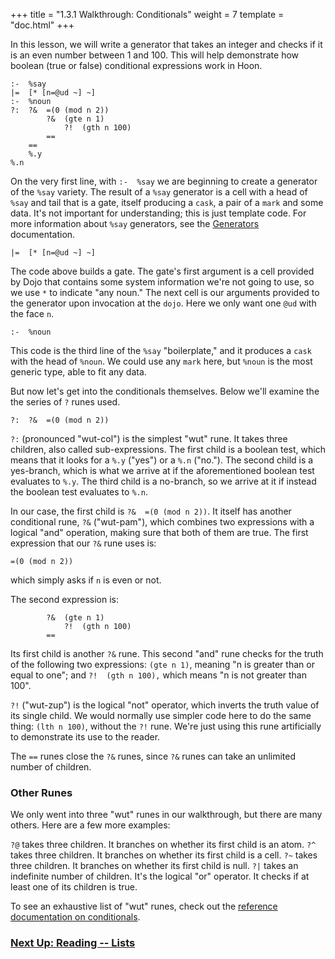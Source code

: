 +++
title = "1.3.1 Walkthrough: Conditionals"
weight = 7
template = "doc.html"
+++

In this lesson, we will write a generator that takes an integer and checks if it is an even number between 1 and 100. This will help demonstrate how boolean (true or false) conditional expressions work in Hoon.

```
:-  %say
|=  [* [n=@ud ~] ~]
:-  %noun
?:  ?&  =(0 (mod n 2))
        ?&  (gte n 1)
            ?!  (gth n 100)
        ==
    ==
    %.y
%.n
```

On the very first line, with `:-  %say` we are beginning to create a generator of the `%say` variety. The result of a `%say` generator is a cell with a head of `%say` and tail that is a gate, itself producing a `cask`, a pair of a `mark` and some data. It's not important for understanding; this is just template code. For more information about `%say` generators, see the [Generators](../generators) documentation.

```
|=  [* [n=@ud ~] ~]
```

The code above builds a gate. The gate's first argument is a cell provided by Dojo that contains some system information we're not going to use, so we use `*` to indicate "any noun." The next cell is our arguments provided to the generator upon invocation at the `dojo`. Here we only want one `@ud` with the face `n`.

```
:-  %noun
```

This code is the third line of the `%say` "boilerplate," and it produces a `cask` with the head of `%noun`. We could use any `mark` here, but `%noun` is the most generic type, able to fit any data.

But now let's get into the conditionals themselves. Below we'll examine the the series of `?` runes used.

```
?:  ?&  =(0 (mod n 2))
```

`?:` (pronounced "wut-col") is the simplest "wut" rune. It takes three children, also called sub-expressions. The first child is a boolean test, which means that it looks for a `%.y` ("yes") or a `%.n` ("no."). The second child is a yes-branch, which is what we arrive at if the aforementioned boolean test evaluates to `%.y`. The third child is a no-branch, so we arrive at it if instead the boolean test evaluates to `%.n`.

In our case, the first child is `?&  =(0 (mod n 2))`. It itself has another conditional rune, `?&` ("wut-pam"), which combines two expressions with a logical "and" operation, making sure that both of them are true. The first expression that our `?&` rune uses is:

```
=(0 (mod n 2))
```

which simply asks if `n` is even or not.

The second expression is:

```
        ?&  (gte n 1)
            ?!  (gth n 100)
        ==
```

Its first child is another `?&` rune. This second "and" rune checks for the truth of the following two expressions: `(gte n 1)`, meaning "n is greater than or equal to one"; and `?!  (gth n 100),` which means "n is not greater than 100".

`?!` ("wut-zup") is the logical "not" operator, which inverts the truth value of its single child. We would normally use simpler code here to do the same thing: `(lth n 100)`, without the `?!` rune. We're just using this rune artificially to demonstrate its use to the reader.

The `==` runes close the `?&` runes, since `?&` runes can take an unlimited number of children.

### Other Runes

We only went into three "wut" runes in our walkthrough, but there are many others. Here are a few more examples:

`?@` takes three children. It branches on whether its first child is an atom.
`?^` takes three children. It branches on whether its first child is a cell.
`?~` takes three children. It branches on whether its first child is null.
`?|` takes an indefinite number of children. It's the logical "or" operator. It checks if at least one of its children is true.

To see an exhaustive list of "wut" runes, check out the [reference documentation on conditionals](/docs/reference/hoon-expressions/rune/wut/).

### [Next Up: Reading -- Lists](../lists)
